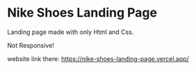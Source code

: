 # Nike Shoes Landing Page

Landing page made with only Html and Css.

Not Responsive!

website link there: https://nike-shoes-landing-page.vercel.app/
